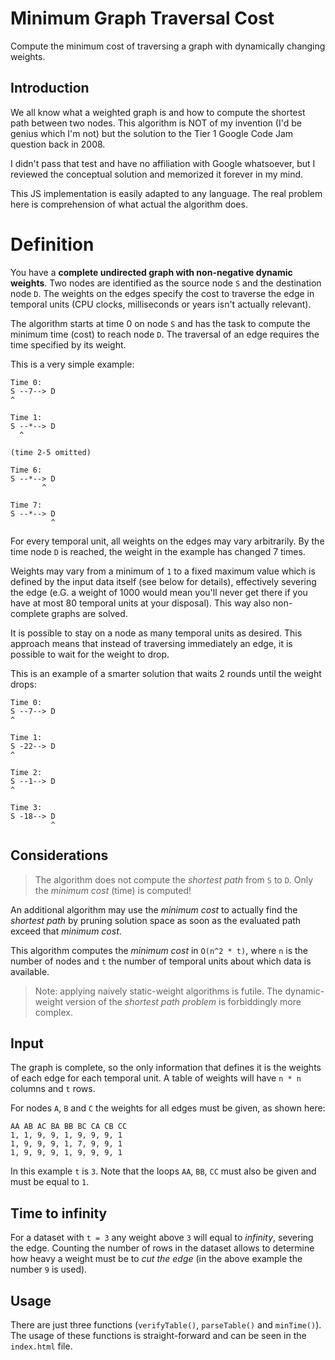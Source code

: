 # Minimum Graph Traversal Cost

Compute the minimum cost of traversing a graph with dynamically changing weights.

## Introduction

We all know what a weighted graph is and how to compute the shortest path between two nodes. This algorithm is NOT of my invention (I'd be genius which I'm not) but the solution to the Tier 1 Google Code Jam question back in 2008.

I didn't pass that test and have no affiliation with Google whatsoever, but I reviewed the conceptual solution and memorized it forever in my mind.

This JS implementation is easily adapted to any language. The real problem here is comprehension of what actual the algorithm does.

# Definition

You have a **complete undirected graph with non-negative dynamic weights**. Two nodes are identified as the source node `S` and the destination node `D`. The weights on the edges specify the cost to traverse the edge in temporal units (CPU clocks, milliseconds or years isn't actually relevant).

The algorithm starts at time 0 on node `S` and has the task to compute the minimum time (cost) to reach node `D`. The traversal of an edge requires the time specified by its weight.

This is a very simple example:

```
Time 0:
S --7--> D
^

Time 1:
S --*--> D
  ^

(time 2-5 omitted)

Time 6:
S --*--> D
       ^

Time 7:
S --*--> D
         ^
```

For every temporal unit, all weights on the edges may vary arbitrarily. By the time node `D` is reached, the weight in the example has changed 7 times.

Weights may vary from a minimum of `1` to a fixed maximum value which is defined by the input data itself (see below for details), effectively severing the edge (e.G. a weight of 1000 would mean you'll never get there if you have at most 80 temporal units at your disposal). This way also non-complete graphs are solved.

It is possible to stay on a node as many temporal units as desired. This approach means that instead of traversing immediately an edge, it is possible to wait for the weight to drop.

This is an example of a smarter solution that waits 2 rounds until the weight drops:

```
Time 0:
S --7--> D
^

Time 1:
S -22--> D
^

Time 2:
S --1--> D
^

Time 3:
S -18--> D
         ^
```

## Considerations

> The algorithm does not compute the *shortest path* from `S` to `D`. Only the *minimum cost* (time) is computed!

An additional algorithm may use the *minimum cost* to actually find the *shortest path* by pruning solution space as soon as the evaluated path exceed that *minimum cost*.

This algorithm computes the *minimum cost* in `O(n^2 * t)`, where `n` is the number of nodes and `t` the number of temporal units about which data is available.

> Note: applying naively static-weight algorithms is futile. The dynamic-weight version of the *shortest path problem* is forbiddingly more complex.

## Input

The graph is complete, so the only information that defines it is the weights of each edge for each temporal unit. A table of weights will have `n * n` columns and `t` rows.

For nodes `A`, `B` and `C` the weights for all edges must be given, as shown here:

```
AA AB AC BA BB BC CA CB CC
1, 1, 9, 9, 1, 9, 9, 9, 1
1, 9, 9, 9, 1, 7, 9, 9, 1
1, 9, 9, 9, 1, 9, 9, 9, 1
```

In this example `t` is `3`. Note that the loops `AA`, `BB`, `CC` must also be given and must be equal to `1`.

## Time to infinity

For a dataset with `t = 3` any weight above `3` will equal to *infinity*, severing the edge. Counting the number of rows in the dataset allows to determine how heavy a weight must be to *cut the edge* (in the above example the number `9` is used).

## Usage

There are just three functions (`verifyTable()`, `parseTable()` and `minTime()`). The usage of these functions is straight-forward and can be seen in the `index.html` file.
